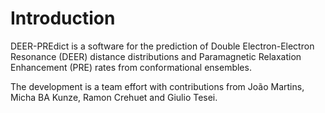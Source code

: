 <script type="text/x-mathjax-config">
MathJax.Hub.Config({
  tex2jax: {inlineMath: [['$','$'], ['\\(','\\)']]}
});
</script>
<script src="https://cdnjs.cloudflare.com/ajax/libs/mathjax/2.7.0/MathJax.js?config=TeX-AMS-MML_HTMLorMML" type="text/javascript"></script>

# Introduction

DEER-PREdict is a software for the prediction of Double Electron-Electron Resonance (DEER) distance distributions and Paramagnetic Relaxation Enhancement (PRE) rates from conformational ensembles.

The development is a team effort with contributions from João Martins, Micha BA Kunze, Ramon Crehuet and Giulio Tesei.
